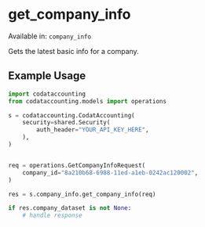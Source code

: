 # get_company_info
Available in: `company_info`

Gets the latest basic info for a company.

## Example Usage
```python
import codataccounting
from codataccounting.models import operations

s = codataccounting.CodatAccounting(
    security=shared.Security(
        auth_header="YOUR_API_KEY_HERE",
    ),
)


req = operations.GetCompanyInfoRequest(
    company_id="8a210b68-6988-11ed-a1eb-0242ac120002",
)

res = s.company_info.get_company_info(req)

if res.company_dataset is not None:
    # handle response
```